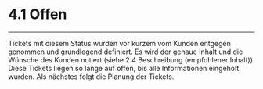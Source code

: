 # 4.1 Offen

---

Tickets mit diesem Status wurden vor kurzem vom Kunden entgegen genommen und grundlegend definiert. Es wird der genaue Inhalt und die Wünsche des Kunden notiert \(siehe 2.4 Beschreibung \(empfohlener Inhalt\)\). Diese Tickets liegen so lange auf offen, bis alle Informationen eingeholt wurden. Als nächstes folgt die Planung der Tickets.

